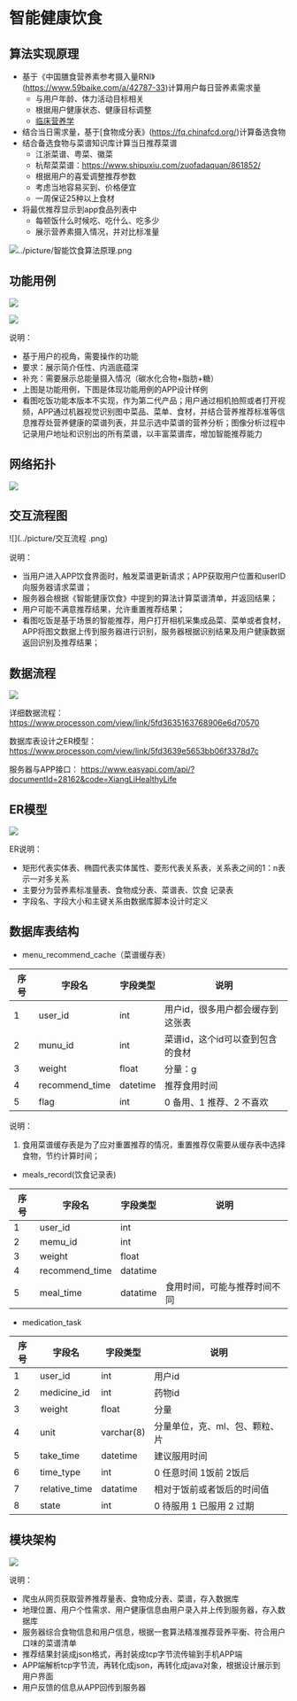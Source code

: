 #                               智能健康饮食

## 算法实现原理

- 基于《中国膳食营养素参考摄入量RNI》(https://www.59baike.com/a/42787-33)计算用户每日营养素需求量
  - 与用户年龄、体力活动目标相关
  - 根据用户健康状态、健康目标调整
  - [临床营养学](https://mp.weixin.qq.com/s?__biz=MzU5NTY4ODk3Ng==&mid=2247500920&idx=4&sn=276c518cd5b49e2f1adf9e55bd3ad160&chksm=fe6caf07c91b261156ed701d260295112082751e9be72fbafe16cdeeeb975251b1af03fa8c31&mpshare=1&scene=1&srcid=06306B2nbliOyJ5tnYVlsJJp&sharer_sharetime=1607605307248&sharer_shareid=0d85ec0b9d5bff73305fe979dc34a6d1&exportkey=A%2FiqrfzfS0UTD1Ew29qmo%2B4%3D&pass_ticket=LgihzCL4tjPIQy9sUVlDtuTGp7Hp2zUe1VIwOGU%2FGoZ6SY6quyL1anlv7S58R35m&wx_header=0#rd)
- 结合当日需求量，基于[食物成分表》(https://fq.chinafcd.org/)计算备选食物
- 结合备选食物与菜谱知识库计算当日推荐菜谱
  - 江浙菜谱、粤菜、徽菜
  - 杭帮菜菜谱：https://www.shipuxiu.com/zuofadaquan/861852/
  - 根据用户的喜爱调整推荐参数
  - 考虑当地容易买到、价格便宜
  - 一周保证25种以上食材
- 将最优推荐显示到app食品列表中
  - 每顿饭什么时候吃、吃什么、吃多少
  - 展示营养素摄入情况，并对比标准量

![../picture/智能饮食算法原理.png](../picture/智能饮食算法原理.png)

## 功能用例

![](../picture/用例模型.png)

![](/home/baosong/XiangLiHealthyLife/picture/diet.png)



说明：

- 基于用户的视角，需要操作的功能
- 要求：展示简介任性、内涵底蕴深
- 补充：需要展示总能量摄入情况（碳水化合物+脂肪+糖）
- 上图是功能用例，下图是体现功能用例的APP设计样例
- 看图吃饭功能本版本不实现，作为第二代产品；用户通过相机拍照或者打开视频，APP通过机器视觉识别图中菜品、菜单、食材，并结合营养推荐标准等信息推荐处营养健康的菜谱列表，并显示选中菜谱的营养分析；图像分析过程中记录用户地址和识别出的所有菜谱，以丰富菜谱库，增加智能推荐能力



## 网络拓扑

![](../picture/网络拓扑.png)



## 交互流程图

![](../picture/交互流程 .png)

说明：

- 当用户进入APP饮食界面时，触发菜谱更新请求；APP获取用户位置和userID向服务器请求菜谱；
- 服务器会根据《智能健康饮食》中提到的算法计算菜谱清单，并返回结果；
- 用户可能不满意推荐结果，允许重置推荐结果；
- 看图吃饭是基于场景的智能推荐，用户打开相机采集成品菜、菜单或者食材，APP将图文数据上传到服务器进行识别，服务器根据识别结果及用户健康数据返回识别及推荐结果；





## 数据流程

![](/home/baosong/XiangLiHealthyLife/picture/数据流程.png)



详细数据流程：                    https://www.processon.com/view/link/5fd3635163768906e6d70570

数据库表设计之ER模型：    https://www.processon.com/view/link/5fd3639e5653bb06f3378d7c

服务器与APP接口：             https://www.easyapi.com/api/?documentId=28162&code=XiangLiHealthyLife



## ER模型

![](../picture/数据库设计ER模型.png)

ER说明：

- 矩形代表实体表、椭圆代表实体属性、菱形代表关系表，关系表之间的1：n表示一对多关系
- 主要分为营养素标准量表、食物成分表、菜谱表、饮食 记录表
- 字段名、字段大小和主键关系由数据库脚本设计时定义



## 数据库表结构

- menu_recommend_cache（菜谱缓存表）

| 序号 | 字段名         | 字段类型 | 说明                             |
| ---- | -------------- | -------- | -------------------------------- |
| 1    | user_id        | int      | 用户id，很多用户都会缓存到这张表 |
| 2    | munu_id        | int      | 菜谱id，这个id可以查到包含的食材 |
| 3    | weight         | float    | 分量：g                          |
| 4    | recommend_time | datetime | 推荐食用时间                     |
| 5    | flag           | int      | 0 备用、1 推荐、2 不喜欢         |

说明：

1. 食用菜谱缓存表是为了应对重置推荐的情况，重置推荐仅需要从缓存表中选择食物，节约计算时间；



- meals_record(饮食记录表)

| 序号 | 字段名         | 字段类型 | 说明                         |
| ---- | -------------- | -------- | ---------------------------- |
| 1    | user_id        | int      |                              |
| 2    | memu_id        | int      |                              |
| 3    | weight         | float    |                              |
| 4    | recommend_time | datatime |                              |
| 5    | meal_time      | datatime | 食用时间，可能与推荐时间不同 |



- medication_task

| 序号 | 字段名        | 字段类型   | 说明                           |
| ---- | ------------- | ---------- | ------------------------------ |
| 1    | user_id       | int        | 用户id                         |
| 2    | medicine_id   | int        | 药物id                         |
| 3    | weight        | float      | 分量                           |
| 4    | unit          | varchar(8) | 分量单位，克、ml、包、颗粒、片 |
| 5    | take_time     | datetime   | 建议服用时间                   |
| 6    | time_type     | int        | 0 任意时间 1饭前 2饭后         |
| 7    | relative_time | datatime   | 相对于饭前或者饭后的时间值     |
| 8    | state         | int        | 0 待服用 1 已服用 2 过期       |



## 模块架构

![](../picture/整体架构.png)



说明：

- 爬虫从网页获取营养推荐量表、食物成分表、菜谱，存入数据库
- 地理位置、用户个性需求、用户健康信息由用户录入并上传到服务器，存入数据库
- 服务器综合食物信息和用户信息，根据一套算法精准推荐营养平衡、符合用户口味的菜谱清单
- 推荐结果封装成json格式，再封装成tcp字节流传输到手机APP端
- APP端解析tcp字节流，再转化成json，再转化成java对象，根据设计展示到用户界面
- 用户反馈的信息从APP回传到服务器

